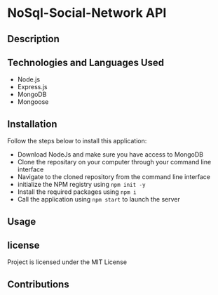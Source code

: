 # NoSql-Social-Network API

## Description

## Technologies and Languages Used
- Node.js
- Express.js
- MongoDB
- Mongoose
## Installation
Follow the steps below to install this application:
- Download NodeJs and make sure you have access to MongoDB
- Clone the repositary on your computer through your command line interface
- Navigate to the cloned repository from the command line interface
- initialize the NPM registry using `npm init -y`
- Install the required packages using `npm i`
- Call the application using `npm start` to launch the server

## Usage



## license
Project is licensed under the MIT License
## Contributions
